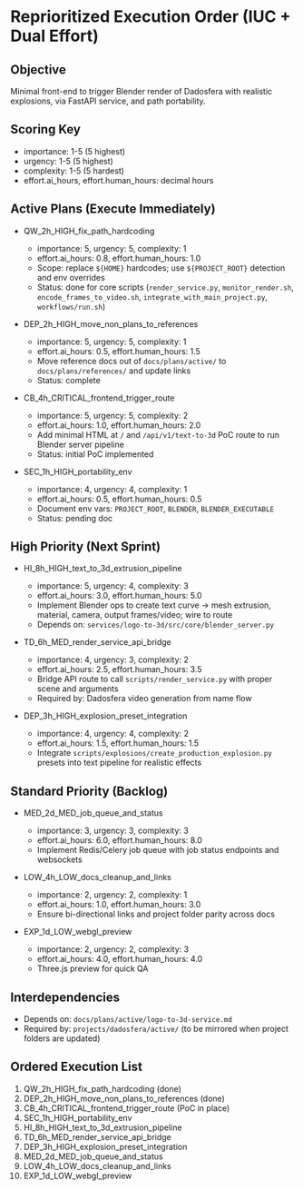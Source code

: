 # Reprioritized Execution Order (IUC + Dual Effort)

## Objective
Minimal front-end to trigger Blender render of Dadosfera with realistic explosions, via FastAPI service, and path portability.

## Scoring Key
- importance: 1-5 (5 highest)
- urgency: 1-5 (5 highest)
- complexity: 1-5 (5 hardest)
- effort.ai_hours, effort.human_hours: decimal hours

## Active Plans (Execute Immediately)
- QW_2h_HIGH_fix_path_hardcoding
  - importance: 5, urgency: 5, complexity: 1
  - effort.ai_hours: 0.8, effort.human_hours: 1.0
  - Scope: replace `${HOME}` hardcodes; use `${PROJECT_ROOT}` detection and env overrides
  - Status: done for core scripts (`render_service.py`, `monitor_render.sh`, `encode_frames_to_video.sh`, `integrate_with_main_project.py`, `workflows/run.sh`)

- DEP_2h_HIGH_move_non_plans_to_references
  - importance: 5, urgency: 5, complexity: 1
  - effort.ai_hours: 0.5, effort.human_hours: 1.5
  - Move reference docs out of `docs/plans/active/` to `docs/plans/references/` and update links
  - Status: complete

- CB_4h_CRITICAL_frontend_trigger_route
  - importance: 5, urgency: 5, complexity: 2
  - effort.ai_hours: 1.0, effort.human_hours: 2.0
  - Add minimal HTML at `/` and `/api/v1/text-to-3d` PoC route to run Blender server pipeline
  - Status: initial PoC implemented

- SEC_1h_HIGH_portability_env
  - importance: 4, urgency: 4, complexity: 1
  - effort.ai_hours: 0.5, effort.human_hours: 0.5
  - Document env vars: `PROJECT_ROOT`, `BLENDER`, `BLENDER_EXECUTABLE`
  - Status: pending doc

## High Priority (Next Sprint)
- HI_8h_HIGH_text_to_3d_extrusion_pipeline
  - importance: 5, urgency: 4, complexity: 3
  - effort.ai_hours: 3.0, effort.human_hours: 5.0
  - Implement Blender ops to create text curve → mesh extrusion, material, camera, output frames/video; wire to route
  - Depends on: `services/logo-to-3d/src/core/blender_server.py`

- TD_6h_MED_render_service_api_bridge
  - importance: 4, urgency: 3, complexity: 2
  - effort.ai_hours: 2.5, effort.human_hours: 3.5
  - Bridge API route to call `scripts/render_service.py` with proper scene and arguments
  - Required by: Dadosfera video generation from name flow

- DEP_3h_HIGH_explosion_preset_integration
  - importance: 4, urgency: 4, complexity: 2
  - effort.ai_hours: 1.5, effort.human_hours: 1.5
  - Integrate `scripts/explosions/create_production_explosion.py` presets into text pipeline for realistic effects

## Standard Priority (Backlog)
- MED_2d_MED_job_queue_and_status
  - importance: 3, urgency: 3, complexity: 3
  - effort.ai_hours: 6.0, effort.human_hours: 8.0
  - Implement Redis/Celery job queue with job status endpoints and websockets

- LOW_4h_LOW_docs_cleanup_and_links
  - importance: 2, urgency: 2, complexity: 1
  - effort.ai_hours: 1.0, effort.human_hours: 3.0
  - Ensure bi-directional links and project folder parity across docs

- EXP_1d_LOW_webgl_preview
  - importance: 2, urgency: 2, complexity: 3
  - effort.ai_hours: 4.0, effort.human_hours: 4.0
  - Three.js preview for quick QA

## Interdependencies
- Depends on: `docs/plans/active/logo-to-3d-service.md`
- Required by: `projects/dadosfera/active/` (to be mirrored when project folders are updated)

## Ordered Execution List
1. QW_2h_HIGH_fix_path_hardcoding (done)
2. DEP_2h_HIGH_move_non_plans_to_references (done)
3. CB_4h_CRITICAL_frontend_trigger_route (PoC in place)
4. SEC_1h_HIGH_portability_env
5. HI_8h_HIGH_text_to_3d_extrusion_pipeline
6. TD_6h_MED_render_service_api_bridge
7. DEP_3h_HIGH_explosion_preset_integration
8. MED_2d_MED_job_queue_and_status
9. LOW_4h_LOW_docs_cleanup_and_links
10. EXP_1d_LOW_webgl_preview
